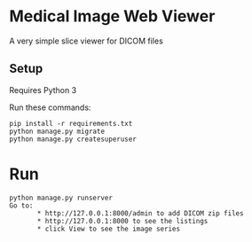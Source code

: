# Medical Image Web Viewer

A very simple slice viewer for DICOM files

## Setup

Requires Python 3

Run these commands:

    pip install -r requirements.txt
    python manage.py migrate
    python manage.py createsuperuser

# Run

    python manage.py runserver
    Go to: 
           * http://127.0.0.1:8000/admin to add DICOM zip files
           * http://127.0.0.1:8000 to see the listings
           * click View to see the image series